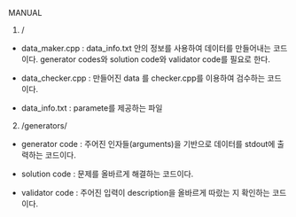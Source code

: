 MANUAL

1. /

* data_maker.cpp : data_info.txt 안의 정보를 사용하여 데이터를 만들어내는 코드이다. generator codes와 solution code와 validator code를 필요로 한다.

* data_checker.cpp : 만들어진 data 를 checker.cpp를 이용하여 검수하는 코드이다.

* data_info.txt : paramete를 제공하는 파일

2. /generators/

* generator code : 주어진 인자들(arguments)을 기반으로 데이터를 stdout에 출력하는 코드이다.

* solution code  : 문제를 올바르게 해결하는 코드이다.

* validator code : 주어진 입력이 description을 올바르게 따랐는 지 확인하는 코드이다.

